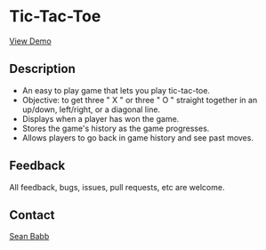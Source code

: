 # Tic-Tac-Toe  

[View Demo](https://seanbabb.github.io/tic-tac-toe)  

## Description  

- An easy to play game that lets you play tic-tac-toe.  
- Objective: to get three " X " or three " O " straight together  in an up/down, left/right, or a diagonal line. 
- Displays when a player has won the game.  
- Stores the game's history as the game progresses.  
- Allows players to go back in game history and see past moves.   

## Feedback  

All feedback, bugs, issues, pull requests, etc are welcome.  

## Contact  

[Sean Babb](https://twitter.com/seanbabb)